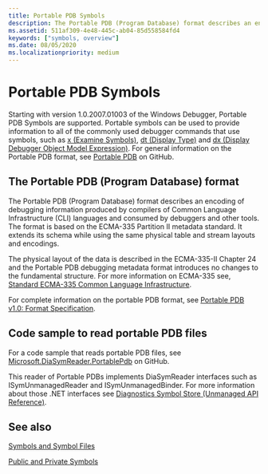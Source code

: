 ```yaml
---
title: Portable PDB Symbols
description: The Portable PDB (Program Database) format describes an encoding of debugging information produced by compilers of Common Language Infrastructure languages and consumed by debuggers.
ms.assetid: 511af309-4e48-445c-ab04-85d558584fd4
keywords: ["symbols, overview"]
ms.date: 08/05/2020
ms.localizationpriority: medium
---
```


# Portable PDB Symbols

Starting with version 1.0.2007.01003 of the Windows Debugger, Portable PDB Symbols are supported. Portable symbols can be used to provide information to all of the commonly used debugger commands that use symbols, such as [x (Examine Symbols)](x--examine-symbols-.md), [dt (Display Type)](dt--display-type-.md) and [dx (Display Debugger Object Model Expression)](dx--display-visualizer-variables-.md). For general information on the Portable PDB format, see [Portable PDB](https://github.com/dotnet/core/blob/master/Documentation/diagnostics/portable_pdb.md) on GitHub.


## The Portable PDB (Program Database) format

The Portable PDB (Program Database) format describes an encoding of debugging information produced by compilers of Common Language Infrastructure (CLI) languages and consumed by debuggers and other tools. The format is based on the ECMA-335 Partition II metadata standard. It extends its schema while using the same physical table and stream layouts and encodings.

The physical layout of the data is described in the ECMA-335-II Chapter 24 and the Portable PDB debugging metadata format introduces no changes to the fundamental structure. For more information on ECMA-335 see, [Standard ECMA-335 Common Language Infrastructure](https://www.ecma-international.org/publications/standards/Ecma-335.htm).

For complete information on the portable PDB format, see [Portable PDB v1.0: Format Specification](https://github.com/dotnet/corefx/blob/master/src/System.Reflection.Metadata/specs/PortablePdb-Metadata.md).

## Code sample to read portable PDB files

For a code sample that reads portable PDB files, see [Microsoft.DiaSymReader.PortablePdb](https://github.com/dotnet/symreader-portable) on GitHub.

This reader of Portable PDBs implements DiaSymReader interfaces such as ISymUnmanagedReader and ISymUnmanagedBinder. For more information about those .NET interfaces see [Diagnostics Symbol Store (Unmanaged API Reference)](/dotnet/framework/unmanaged-api/diagnostics/).

## See also

[Symbols and Symbol Files](symbols-and-symbol-files.md)

[Public and Private Symbols](public-and-private-symbols.md)